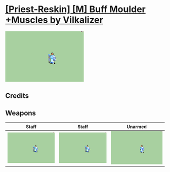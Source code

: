 # [\[Priest-Reskin\] \[M\] Buff Moulder +Muscles by Vilkalizer](./)

<img src="./7.%20Staff%20(Buff%20Moulder%20Muscles)/Staff_000.png" alt="[Priest-Reskin] [M] Buff Moulder +Muscles by Vilkalizer standing" />

## Credits



## Weapons


|Staff |Staff |Unarmed |
|  :---: | :---: | :---: |
| <img alt="Staff animation" src="./7.%20Staff%20(Buff%20Moulder%20Muscles)/Staff.gif" /> | <img alt="Staff animation" src="./7.%20Staff%20(Buff%20Moulder)/Staff.gif" /> | <img alt="Unarmed animation" src="./8.%20Unarmed%20(Buff%20Moulder)/Unarmed.gif" /> |
